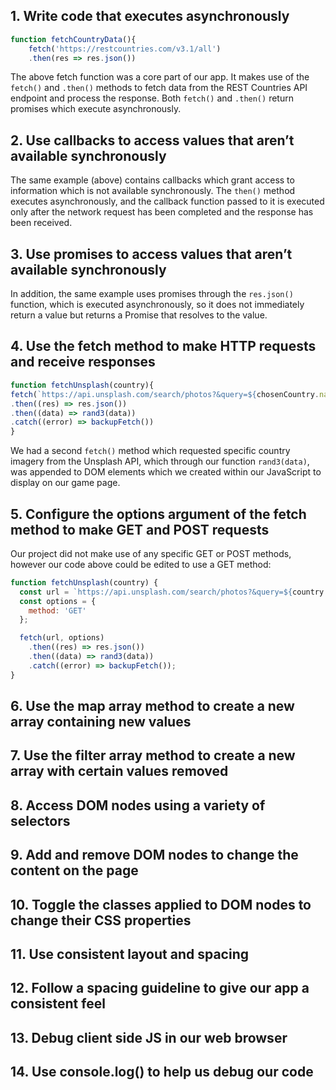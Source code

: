## 1. Write code that executes asynchronously

```js
function fetchCountryData(){
    fetch('https://restcountries.com/v3.1/all')
    .then(res => res.json())
```

The above fetch function was a core part of our app. It makes use of the `fetch()` and `.then()` methods to fetch data from the REST Countries API endpoint and process the response. Both `fetch()` and `.then()` return promises which execute asynchronously.

## 2. Use callbacks to access values that aren’t available synchronously

The same example (above) contains callbacks which grant access to information which is not available synchronously. The `then()` method executes asynchronously, and the callback function passed to it is executed only after the network request has been completed and the response has been received.

## 3. Use promises to access values that aren’t available synchronously

In addition, the same example uses promises through the `res.json()` function, which is executed asynchronously, so it does not immediately return a value but returns a Promise that resolves to the value.

## 4. Use the fetch method to make HTTP requests and receive responses

```js
function fetchUnsplash(country){
fetch(`https://api.unsplash.com/search/photos?&query=${chosenCountry.name.common} Landmarks&client_id=${apiKey}&count=${count}`)
.then((res) => res.json())
.then((data) => rand3(data))
.catch((error) => backupFetch())
}
```

We had a second `fetch()` method which requested specific country imagery from the Unsplash API, which through our function `rand3(data)`, was appended to DOM elements which we created within our JavaScript to display on our game page.

## 5. Configure the options argument of the fetch method to make GET and POST requests

Our project did not make use of any specific GET or POST methods, however our code above could be edited to use a GET method:

```js
function fetchUnsplash(country) {
  const url = `https://api.unsplash.com/search/photos?&query=${country.name.common} Landmarks&client_id=${apiKey}&count=${count}`;
  const options = {
    method: 'GET'
  };

  fetch(url, options)
    .then((res) => res.json())
    .then((data) => rand3(data))
    .catch((error) => backupFetch());
}
```

## 6. Use the map array method to create a new array containing new values

## 7. Use the filter array method to create a new array with certain values removed

## 8. Access DOM nodes using a variety of selectors

## 9. Add and remove DOM nodes to change the content on the page

## 10. Toggle the classes applied to DOM nodes to change their CSS properties

## 11. Use consistent layout and spacing

## 12. Follow a spacing guideline to give our app a consistent feel

## 13. Debug client side JS in our web browser

## 14. Use console.log() to help us debug our code

